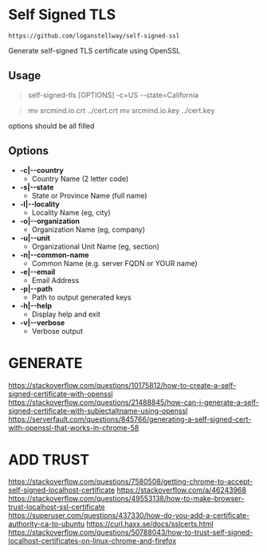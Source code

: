 # Self Signed TLS
    https://github.com/loganstellway/self-signed-ssl

Generate self-signed TLS certificate using OpenSSL

## Usage
>self-signed-tls [OPTIONS] -c=US --state=California

> mv srcmind.io.crt ../cert.crt
> mv srcmind.io.key ../cert.key

options should be all filled

## Options
  - **-c|--country**
    - Country Name (2 letter code)
  - **-s|--state**
    - State or Province Name (full name)
  - **-l|--locality**
    - Locality Name (eg, city)
  - **-o|--organization**
    - Organization Name (eg, company)
  - **-u|--unit**
    - Organizational Unit Name (eg, section)
  - **-n|--common-name**
    - Common Name (e.g. server FQDN or YOUR name)
  - **-e|--email**
    - Email Address
  - **-p|--path**
    - Path to output generated keys
  - **-h|--help**
    - Display help and exit
  - **-v|--verbose**
    - Verbose output


# GENERATE
  https://stackoverflow.com/questions/10175812/how-to-create-a-self-signed-certificate-with-openssl
  https://stackoverflow.com/questions/21488845/how-can-i-generate-a-self-signed-certificate-with-subjectaltname-using-openssl
  https://serverfault.com/questions/845766/generating-a-self-signed-cert-with-openssl-that-works-in-chrome-58

# ADD TRUST
  https://stackoverflow.com/questions/7580508/getting-chrome-to-accept-self-signed-localhost-certificate  https://stackoverflow.com/a/46243968
  https://stackoverflow.com/questions/49553138/how-to-make-browser-trust-localhost-ssl-certificate  https://superuser.com/questions/437330/how-do-you-add-a-certificate-authority-ca-to-ubuntu
https://curl.haxx.se/docs/sslcerts.html
  https://stackoverflow.com/questions/50788043/how-to-trust-self-signed-localhost-certificates-on-linux-chrome-and-firefox
